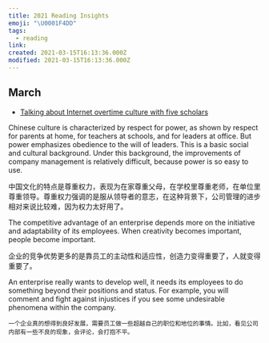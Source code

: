 ```yaml
---
title: 2021 Reading Insights
emoji: "\U0001F4DD"
tags:
  - reading
link:
created: 2021-03-15T16:13:36.000Z
modified: 2021-03-15T16:13:36.000Z
---
```


## March

- [Talking about Internet overtime culture with five scholars](https://mp.weixin.qq.com/s/4kN65Eu_mYKmC-GLig082g)

Chinese culture is characterized by respect for power, as shown by respect for parents at home, for teachers at schools, and for leaders at office. But power emphasizes obedience to the will of leaders. This is a basic social and cultural background. Under this background, the improvements of company management is relatively difficult, because power is so easy to use.

中国文化的特点是尊重权力，表现为在家尊重父母，在学校里尊重老师，在单位里尊重领导。尊重权力强调的是服从领导者的意志，在这种背景下，公司管理的进步相对来说比较难，因为权力太好用了。

The competitive advantage of an enterprise depends more on the initiative and adaptability of its employees. When creativity becomes important, people become important.

企业的竞争优势更多的是靠员工的主动性和适应性，创造力变得重要了，人就变得重要了。

An enterprise really wants to develop well, it needs its employees to do something beyond their positions and status. For example, you will comment and fight against injustices if you see some undesirable phenomena within the company.

`一个企业真的想得到良好发展，需要员工做一些超越自己的职位和地位的事情。比如，看见公司内部有一些不良的现象，会评论，会打抱不平。`
